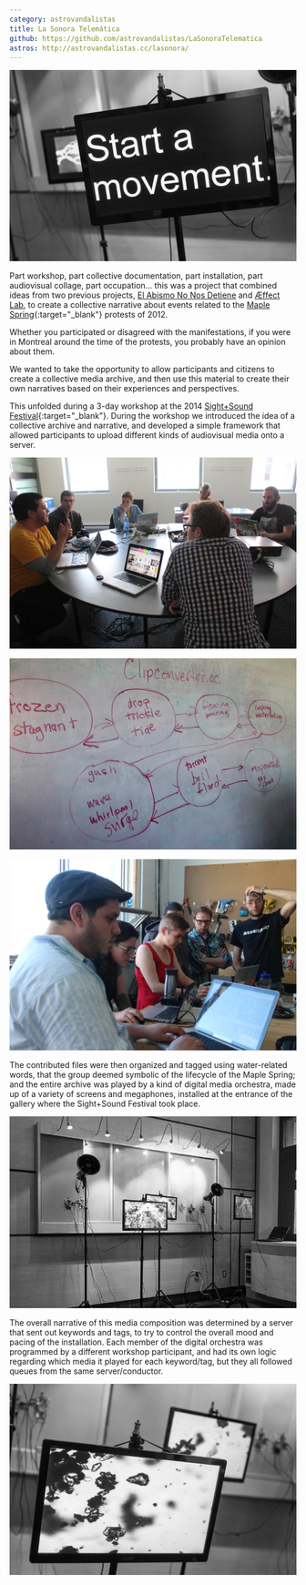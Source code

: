 ```yaml
---
category: astrovandalistas
title: La Sonora Telemática
github: https://github.com/astrovandalistas/LaSonoraTelematica
astros: http://astrovandalistas.cc/lasonora/
---
```

![](/assets/projects/la-sonora-telematica/s_LaSonora02_bw.jpg)

Part workshop, part collective documentation, part installation, part audiovisual collage, part occupation... this was a project that combined ideas from two previous projects, [El Abismo No Nos Detiene](/el-abismo/) and [Æffect Lab](/aeffectlab/), to create a collective narrative about events related to the [Maple Spring](http://en.wikipedia.org/wiki/2012_Quebec_student_protests){:target="_blank"} protests of 2012.

Whether you participated or disagreed with the manifestations, if you were in Montreal around the time of the protests, you probably have an opinion about them.

We wanted to take the opportunity to allow participants and citizens to create a collective media archive, and then use this material to create their own narratives based on their experiences and perspectives.

This unfolded during a 3-day workshop at the 2014 [Sight+Sound Festival](https://easternbloc.ca/en/sight-and-sound){:target="_blank"}. During the workshop we introduced the idea of a collective archive and narrative, and developed a simple framework that allowed participants to upload different kinds of audiovisual media onto a server.

![](/assets/projects/la-sonora-telematica/xIMG_6213.jpg)

![](/assets/projects/la-sonora-telematica/xIMG_6255.jpg)

![](/assets/projects/la-sonora-telematica/xIMG_6238.jpg)

The contributed files were then organized and tagged using water-related words, that the group deemed symbolic of the lifecycle of the Maple Spring; and the entire archive was played by a kind of digital media orchestra, made up of a variety of screens and megaphones, installed at the entrance of the gallery where the Sight+Sound Festival took place.

![](/assets/projects/la-sonora-telematica/s_LaSonora00_bw.jpg)

The overall narrative of this media composition was determined by a server that sent out keywords and tags, to try to control the overall mood and pacing of the installation. Each member of the digital orchestra was programmed by a different workshop participant, and had its own logic regarding which media it played for each keyword/tag, but they all followed queues from the same server/conductor.

![](/assets/projects/la-sonora-telematica/s_LaSonora01_bw.jpg)
